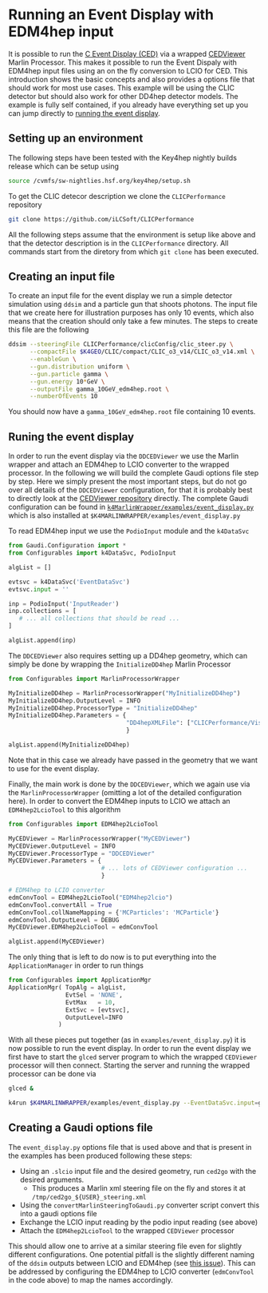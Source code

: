 <!--
Copyright (c) 2019-2023 Key4hep-Project.

This file is part of Key4hep.
See https://key4hep.github.io/key4hep-doc/ for further info.

Licensed under the Apache License, Version 2.0 (the "License");
you may not use this file except in compliance with the License.
You may obtain a copy of the License at

    http://www.apache.org/licenses/LICENSE-2.0

Unless required by applicable law or agreed to in writing, software
distributed under the License is distributed on an "AS IS" BASIS,
WITHOUT WARRANTIES OR CONDITIONS OF ANY KIND, either express or implied.
See the License for the specific language governing permissions and
limitations under the License.
-->
# Running an Event Display with EDM4hep input

It is possible to run the [C Event Display (CED)](https://github.com/iLCSoft/CED) via a wrapped [CEDViewer](https://github.com/iLCSoft/CEDViewer) Marlin Processor. This makes it possible to run the Event Dispaly with EDM4hep input files using an on the fly conversion to LCIO for CED. This introduction shows the basic concepts and also provides a options file that should work for most use cases. This example will be using the CLIC detector but should also work for other DD4hep detector models. The example is fully self contained, if you already have everything set up you can jump directly to [running the event display](#running-the-event-display).

## Setting up an environment

The following steps have been tested with the Key4hep nightly builds release which can be setup using
```bash
source /cvmfs/sw-nightlies.hsf.org/key4hep/setup.sh
```

To get the CLIC detecor description we clone the `CLICPerformance` repository
```bash
git clone https://github.com/iLCSoft/CLICPerformance
```

All the following steps assume that the environment is setup like above and that the detector description is in the `CLICPerformance` directory. All commands start from the diretory from which `git clone` has been executed.

## Creating an input file

To create an input file for the event display we run a simple detector simulation using `ddsim` and a particle gun that shoots photons. The input file that we create here for illustration purposes has only 10 events, which also means that the creation should only take a few minutes. The steps to create this file are the following

```bash
ddsim --steeringFile CLICPerformance/clicConfig/clic_steer.py \
      --compactFile $K4GEO/CLIC/compact/CLIC_o3_v14/CLIC_o3_v14.xml \
      --enableGun \
      --gun.distribution uniform \
      --gun.particle gamma \
      --gun.energy 10*GeV \
      --outputFile gamma_10GeV_edm4hep.root \
      --numberOfEvents 10
```

You should now have a `gamma_10GeV_edm4hep.root` file containing 10 events.

## Runing the event display

In order to run the event display via the `DDCEDViewer` we use the Marlin wrapper and attach an EDM4hep to LCIO converter to the wrapped processor. In the following we will build the complete Gaudi options file step by step. Here we simply present the most important steps, but do not go over all details of the `DDCEDViewer` configuration, for that it is probably best to directly look at the [CEDViewer repository](https://github.com/iLCSoft/CEDViewer) directly. The complete Gaudi configuration can be found in [`k4MarlinWrapper/examples/event_display.py`](https://github.com/key4hep/k4MarlinWrapper/blob/master/k4MarlinWrapper/examples/event_display.py) which is also installed at `$K4MARLINWRAPPER/examples/event_display.py`

To read EDM4hep input we use the `PodioInput` module and the `k4DataSvc`
```python
from Gaudi.Configuration import *
from Configurables import k4DataSvc, PodioInput

algList = []

evtsvc = k4DataSvc('EventDataSvc')
evtsvc.input = ''

inp = PodioInput('InputReader')
inp.collections = [
   # ... all collections that should be read ...
]

algList.append(inp)
```

The `DDCEDViewer` also requires setting up a DD4hep geometry, which can simply be done by wrapping the `InitializeDD4hep` Marlin Processor
```python
from Configurables import MarlinProcessorWrapper

MyInitializeDD4hep = MarlinProcessorWrapper("MyInitializeDD4hep")
MyInitializeDD4hep.OutputLevel = INFO
MyInitializeDD4hep.ProcessorType = "InitializeDD4hep"
MyInitializeDD4hep.Parameters = {
                                 "DD4hepXMLFile": ["CLICPerformance/Visualisation/CLIC_o3_v06_CED/CLIC_o3_v06_CED.xml"]
                                 }

algList.append(MyInitializeDD4hep)
```
Note that in this case we already have passed in the geometry that we want to use for the event display.

Finally, the main work is done by the `DDCEDViewer`, which we again use via the `MarlinProcessorWrapper` (omitting a lot of the detailed configuration here). In order to convert the EDM4hep inputs to LCIO we attach an `EDM4hep2LcioTool` to this algorithm
```python
from Configurables import EDM4hep2LcioTool

MyCEDViewer = MarlinProcessorWrapper("MyCEDViewer")
MyCEDViewer.OutputLevel = INFO
MyCEDViewer.ProcessorType = "DDCEDViewer"
MyCEDViewer.Parameters = {
                          # ... lots of CEDViewer configuration ...
                          }

# EDM4hep to LCIO converter
edmConvTool = EDM4hep2LcioTool("EDM4hep2lcio")
edmConvTool.convertAll = True
edmConvTool.collNameMapping = {'MCParticles': 'MCParticle'}
edmConvTool.OutputLevel = DEBUG
MyCEDViewer.EDM4hep2LcioTool = edmConvTool

algList.append(MyCEDViewer)
```

The only thing that is left to do now is to put everything into the `ApplicationManager` in order to run things
```python
from Configurables import ApplicationMgr
ApplicationMgr( TopAlg = algList,
                EvtSel = 'NONE',
                EvtMax   = 10,
                ExtSvc = [evtsvc],
                OutputLevel=INFO
              )
```

With all these pieces put together (as in `examples/event_display.py`) it is now possible to run the event display. In order to run the event display we first have to start the `glced` server program to which the wrapped `CEDViewer` processor will then connect. Starting the server and running the wrapped processor can be done via
```bash
glced &

k4run $K4MARLINWRAPPER/examples/event_display.py --EventDataSvc.input=gamma_10GeV_edm4hep.root
```

## Creating a Gaudi options file

The `event_display.py` options file that is used above and that is present in the examples has been produced following these steps:
- Using an `.slcio` input file and the desired geometry, run `ced2go` with the desired arguments.
  - This produces a Marlin xml steering file on the fly and stores it at `/tmp/ced2go_${USER}_steering.xml`
- Using the `convertMarlinSteeringToGaudi.py` converter script convert this into a gaudi options file
- Exchange the LCIO input reading by the podio input reading (see above)
- Attach the `EDM4hep2LcioTool` to the wrapped `CEDViewer` processor

This should allow one to arrive at a similar steering file even for slightly different configurations. One potential pitfall is the slightly different naming of the `ddsim` outputs between LCIO and EDM4hep (see [this issue](https://github.com/AIDASoft/DD4hep/issues/921)). This can be addressed by configuring the EDM4hep to LCIO converter (`edmConvTool` in the code above) to map the names accordingly.

